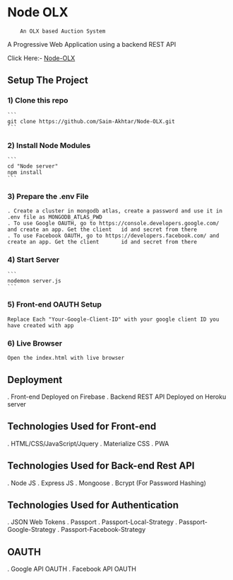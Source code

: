 # Node OLX 

        An OLX based Auction System

A Progressive Web Application using a backend REST API 

Click Here:- [Node-OLX](https://node-olx.firebaseapp.com)


## Setup The Project

### 1) Clone this repo
    ```
    git clone https://github.com/Saim-Akhtar/Node-OLX.git
    ```
### 2) Install Node Modules
    ```
    cd "Node server"
    npm install
    ```

### 3) Prepare the .env File

    . Create a cluster in mongodb atlas, create a password and use it in .env file as MONGODB_ATLAS_PWD
    . To use Google OAUTH, go to https://console.developers.google.com/ and create an app. Get the client   id and secret from there
    . To use Facebook OAUTH, go to https://developers.facebook.com/ and create an app. Get the client       id and secret from there

### 4) Start Server
    ```
    nodemon server.js
    ```

### 5) Front-end OAUTH Setup
    Replace Each "Your-Google-Client-ID" with your google client ID you have created with app

### 6) Live Browser

    Open the index.html with live browser



## Deployment
. Front-end Deployed on Firebase
. Backend REST API Deployed on Heroku server


## Technologies Used for Front-end

. HTML/CSS/JavaScript/Jquery
. Materialize CSS
. PWA

## Technologies Used for Back-end Rest API

. Node JS
. Express JS
. Mongoose
. Bcrypt (For Password Hashing)

## Technologies Used for Authentication

. JSON Web Tokens
. Passport
. Passport-Local-Strategy
. Passport-Google-Strategy
. Passport-Facebook-Strategy

## OAUTH
. Google API OAUTH
. Facebook API OAUTH